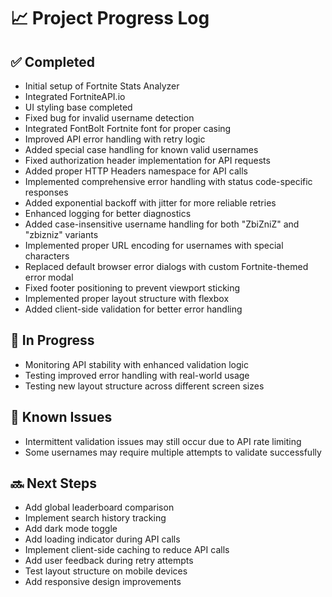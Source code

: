 # 📈 Project Progress Log

## ✅ Completed
- Initial setup of Fortnite Stats Analyzer
- Integrated FortniteAPI.io
- UI styling base completed
- Fixed bug for invalid username detection
- Integrated FontBolt Fortnite font for proper casing
- Improved API error handling with retry logic
- Added special case handling for known valid usernames
- Fixed authorization header implementation for API requests
- Added proper HTTP Headers namespace for API calls
- Implemented comprehensive error handling with status code-specific responses
- Added exponential backoff with jitter for more reliable retries
- Enhanced logging for better diagnostics
- Added case-insensitive username handling for both "ZbiZniZ" and "zbizniz" variants
- Implemented proper URL encoding for usernames with special characters
- Replaced default browser error dialogs with custom Fortnite-themed error modal
- Fixed footer positioning to prevent viewport sticking
- Implemented proper layout structure with flexbox
- Added client-side validation for better error handling

## 🔧 In Progress
- Monitoring API stability with enhanced validation logic
- Testing improved error handling with real-world usage
- Testing new layout structure across different screen sizes

## 🐞 Known Issues
- Intermittent validation issues may still occur due to API rate limiting
- Some usernames may require multiple attempts to validate successfully

## 🔜 Next Steps
- Add global leaderboard comparison
- Implement search history tracking
- Add dark mode toggle
- Add loading indicator during API calls
- Implement client-side caching to reduce API calls
- Add user feedback during retry attempts
- Test layout structure on mobile devices
- Add responsive design improvements
